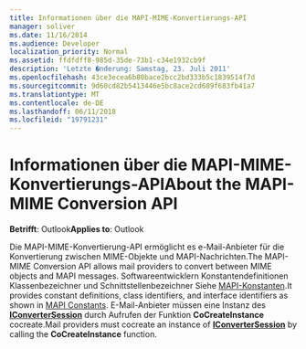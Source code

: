 ```yaml
---
title: Informationen über die MAPI-MIME-Konvertierungs-API
manager: soliver
ms.date: 11/16/2014
ms.audience: Developer
localization_priority: Normal
ms.assetid: ffdfdff8-985d-35de-73b1-c34e1932cb9f
description: 'Letzte �nderung: Samstag, 23. Juli 2011'
ms.openlocfilehash: 43ce3ecea6b80bace2bcc2bd333b5c1839514f7d
ms.sourcegitcommit: 9d60cd82b5413446e5bc8ace2cd689f683fb41a7
ms.translationtype: MT
ms.contentlocale: de-DE
ms.lasthandoff: 06/11/2018
ms.locfileid: "19791231"
---
```

# <a name="about-the-mapi-mime-conversion-api"></a><span data-ttu-id="4fa15-103">Informationen über die MAPI-MIME-Konvertierungs-API</span><span class="sxs-lookup"><span data-stu-id="4fa15-103">About the MAPI-MIME Conversion API</span></span>

  
  
<span data-ttu-id="4fa15-104">**Betrifft**: Outlook</span><span class="sxs-lookup"><span data-stu-id="4fa15-104">**Applies to**: Outlook</span></span> 
  
<span data-ttu-id="4fa15-105">Die MAPI-MIME-Konvertierung-API ermöglicht es e-Mail-Anbieter für die Konvertierung zwischen MIME-Objekte und MAPI-Nachrichten.</span><span class="sxs-lookup"><span data-stu-id="4fa15-105">The MAPI-MIME Conversion API allows mail providers to convert between MIME objects and MAPI messages.</span></span> <span data-ttu-id="4fa15-106">Softwareentwicklern Konstantendefinitionen Klassenbezeichner und Schnittstellenbezeichner Siehe [MAPI-Konstanten](mapi-constants.md).</span><span class="sxs-lookup"><span data-stu-id="4fa15-106">It provides constant definitions, class identifiers, and interface identifiers as shown in [MAPI Constants](mapi-constants.md).</span></span> <span data-ttu-id="4fa15-107">E-Mail-Anbieter müssen eine Instanz des **[IConverterSession](iconvertersessioniunknown.md)** durch Aufrufen der Funktion **CoCreateInstance** cocreate.</span><span class="sxs-lookup"><span data-stu-id="4fa15-107">Mail providers must cocreate an instance of **[IConverterSession](iconvertersessioniunknown.md)** by calling the **CoCreateInstance** function.</span></span> 
  


